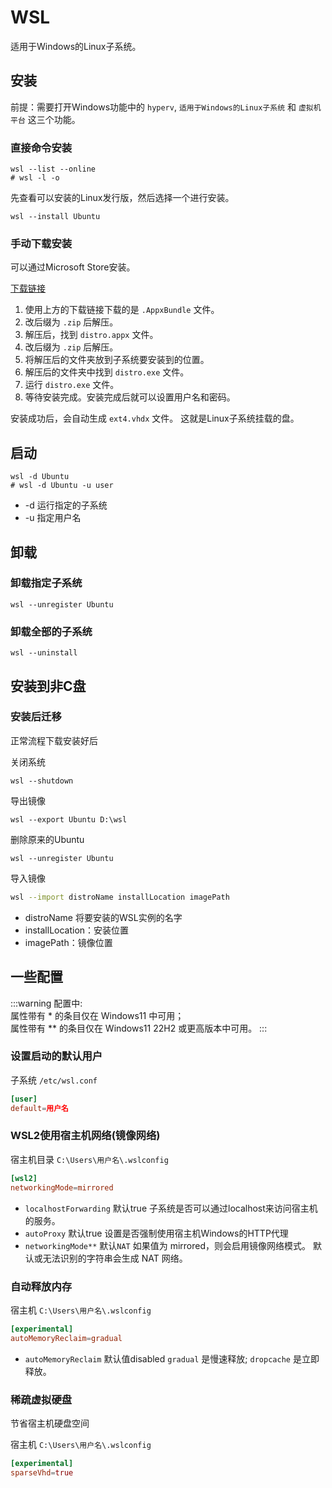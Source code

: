 # WSL

适用于Windows的Linux子系统。

## 安装

前提：需要打开Windows功能中的 `hyperv`, `适用于Windows的Linux子系统` 和 `虚拟机平台` 这三个功能。

### 直接命令安装

```shell
wsl --list --online
# wsl -l -o
```

先查看可以安装的Linux发行版，然后选择一个进行安装。

```shell
wsl --install Ubuntu
```

### 手动下载安装

可以通过Microsoft Store安装。

[下载链接](https://learn.microsoft.com/zh-cn/windows/wsl/install-manual#downloading-distributions)

1. 使用上方的下载链接下载的是 `.AppxBundle` 文件。
2. 改后缀为 `.zip` 后解压。
3. 解压后，找到 `distro.appx` 文件。
4. 改后缀为 `.zip` 后解压。
5. 将解压后的文件夹放到子系统要安装到的位置。
6. 解压后的文件夹中找到 `distro.exe` 文件。
7. 运行 `distro.exe` 文件。
8. 等待安装完成。安装完成后就可以设置用户名和密码。

安装成功后，会自动生成 `ext4.vhdx` 文件。 这就是Linux子系统挂载的盘。


## 启动

```shell
wsl -d Ubuntu
# wsl -d Ubuntu -u user
```

- -d 运行指定的子系统
- -u 指定用户名

## 卸载

### 卸载指定子系统

```shell
wsl --unregister Ubuntu
```

### 卸载全部的子系统

```shell
wsl --uninstall
```

## 安装到非C盘

### 安装后迁移

正常流程下载安装好后

关闭系统

```shell
wsl --shutdown
```

导出镜像

```shell
wsl --export Ubuntu D:\wsl
```

删除原来的Ubuntu

```shell
wsl --unregister Ubuntu
```

导入镜像

```bash
wsl --import distroName installLocation imagePath
```

- distroName 将要安装的WSL实例的名字
- installLocation：安装位置
- imagePath：镜像位置

## 一些配置

:::warning
配置中:  
属性带有 * 的条目仅在 Windows11 中可用；  
属性带有 ** 的条目仅在 Windows11 22H2 或更高版本中可用。
:::

### 设置启动的默认用户

子系统 `/etc/wsl.conf`

```conf
[user]
default=用户名
```

### WSL2使用宿主机网络(镜像网络)

宿主机目录 `C:\Users\用户名\.wslconfig`

```conf
[wsl2]
networkingMode=mirrored
```

- `localhostForwarding` 默认true 子系统是否可以通过localhost来访问宿主机的服务。
- `autoProxy` 默认true 设置是否强制使用宿主机Windows的HTTP代理
- `networkingMode**` 默认`NAT` 如果值为 mirrored，则会启用镜像网络模式。 默认或无法识别的字符串会生成 NAT 网络。

### 自动释放内存

宿主机 `C:\Users\用户名\.wslconfig`

```conf
[experimental]
autoMemoryReclaim=gradual
```

- `autoMemoryReclaim` 默认值disabled `gradual` 是慢速释放;  `dropcache` 是立即释放。

### 稀疏虚拟硬盘

节省宿主机硬盘空间

宿主机 `C:\Users\用户名\.wslconfig`

```conf
[experimental]
sparseVhd=true
```
